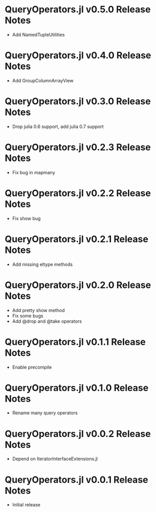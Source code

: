 # QueryOperators.jl v0.5.0 Release Notes
* Add NamedTupleUtilities

# QueryOperators.jl v0.4.0 Release Notes
* Add GroupColumnArrayView

# QueryOperators.jl v0.3.0 Release Notes
* Drop julia 0.6 support, add julia 0.7 support

# QueryOperators.jl v0.2.3 Release Notes
* Fix bug in mapmany

# QueryOperators.jl v0.2.2 Release Notes
* Fix show bug

# QueryOperators.jl v0.2.1 Release Notes
* Add missing eltype methods

# QueryOperators.jl v0.2.0 Release Notes
* Add pretty show method
* Fix some bugs
* Add @drop and @take operators

# QueryOperators.jl v0.1.1 Release Notes
* Enable precompile

# QueryOperators.jl v0.1.0 Release Notes
* Rename many query operators

# QueryOperators.jl v0.0.2 Release Notes
* Depend on IteratorInterfaceExtensions.jl

# QueryOperators.jl v0.0.1 Release Notes
* Initial release

